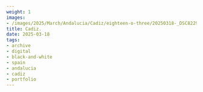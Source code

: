 ```yaml
---
weight: 1
images:
- /images/2025/March/Andalucia/Cadiz/eighteen-o-three/20250318-_DSC8229.jpg
title: Cadiz.
date: 2025-03-18
tags:
- archive
- digital
- black-and-white
- spain
- andalucia
- cadiz
- portfolio
---
```


